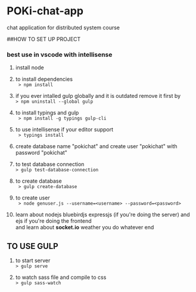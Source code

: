 # POKi-chat-app
chat application for distributed system course

##HOW TO SET UP PROJECT
### best use in vscode with intellisense

1. install node

2. to install dependencies
<br> ``` > npm install```

3. if you ever intalled gulp globally and it is outdated remove it first by<br> ```> npm uninstall --global gulp```  

4. to install typings and gulp
<br> ``` > npm install -g typings gulp-cli```

5. to use intellisense if your editor support
<br> ``` > typings install``` 

6. create database name "pokichat" and create user "pokichat" with password "pokichat"

7. to test database connection<br>
``` > gulp test-database-connection ```

8. to create database <br>
``` > gulp create-database```

9. to create user <br> 
``` > node genuser.js --username=<username> --password=<password>```

10. learn about nodejs bluebirdjs expressjs (if you're doing the server) and ejs if you're doing the frontend
   <br> and learn about **socket.io** weather you do whatever end 

## TO USE GULP

1. to start server<br>```> gulp serve``` 

2. to watch sass file and compile to css<br>```> gulp sass-watch```